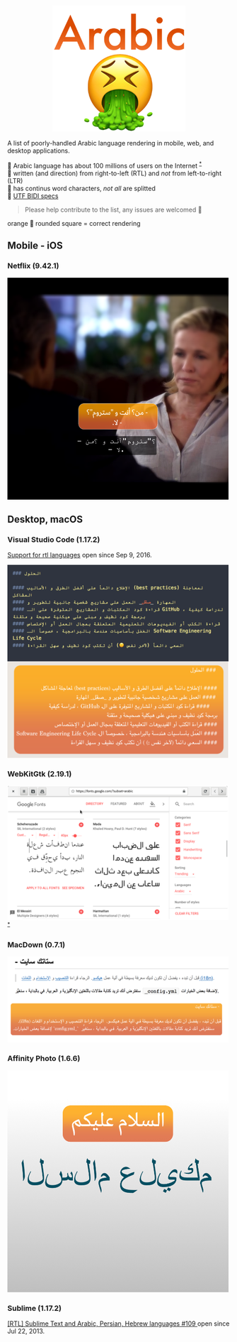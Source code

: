 

<p align="center">
<img src="https://github.com/bluemix/Arabic-Sucks/raw/master/images/arabic-sucks.png" alt="arabic sucks" title="Arabic Sucks" width="300"/>
</p>


A list of poorly-handled Arabic language rendering in mobile, web, and desktop applications.

🔸 Arabic language has about 100 millions of users on the Internet <sup>[*](http://www.internetworldstats.com/stats5.htm)</sup><br>
🔸 written (and direction) from right-to-left (RTL) and _not_ from left-to-right (LTR)<br>
🔸 has continus word characters, _not all_ are splitted<br>
🔸 [UTF BIDI specs](http://unicode.org/reports/tr9/)<br>

> Please help contribute to the list, any issues are welcomed 🙏


orange 🔸 rounded square = correct rendering

## Mobile - iOS
### Netflix (9.42.1)

<img src="https://github.com/bluemix/Arabic-Sucks/raw/master/images/netflix-ios-arabic-sucks-correct.png"  alt="netflix arabic sucks" title="netflix arabic sucks" width="500">



## Desktop, macOS

### Visual Studio Code (1.17.2)
[Support for rtl languages](https://github.com/Microsoft/vscode/issues/11770) open since Sep 9, 2016. <br>

<img src="https://github.com/bluemix/Arabic-Sucks/raw/master/images/vscode-version-1.17.2-correct-side-by-side.png"  alt="Visual Studio arabic sucks" title="Visual Studio arabic sucks" width="500">


### WebKitGtk (2.19.1)

<img src="https://github.com/bluemix/Arabic-Sucks/raw/master/images/WebKitGtk-arabic-handling.png"  alt="WebKitGtk arabic sucks" title="WebKitGtk arabic sucks" width="500"> <sup>[*](https://twitter.com/KhaledGhetas/status/921826612496224261)</sup>

### MacDown (0.7.1)
<img src="https://github.com/bluemix/Arabic-Sucks/raw/master/images/macdown-arabic-sucks-correct.png"  alt="MacDown arabic sucks" title="MacDown arabic sucks" width="500">



### Affinity Photo (1.6.6)
<img src="https://github.com/bluemix/Arabic-Sucks/raw/master/images/Affinity_Photo-Arabic_sucks-correct.png"  alt="Affinity Photo arabic sucks" title="Affinity Photo arabic sucks" width="500">


### Sublime (1.17.2)
[ [RTL] Sublime Text and Arabic, Persian, Hebrew languages #109 ](https://github.com/SublimeTextIssues/Core/issues/109) open since Jul 22, 2013.

